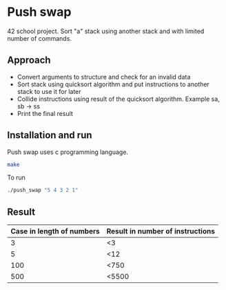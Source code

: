# Push swap

42 school project. Sort "a" stack using another stack and with limited number of commands.

## Approach

- Convert arguments to structure and check for an invalid data
- Sort stack using quicksort algorithm and put instructions to another stack to use it for later
- Collide instructions using result of the quicksort algorithm. Example sa, sb -> ss
- Print the final result

## Installation and run

Push swap uses c programming language.

```sh
make
```

To run

```sh
./push_swap "5 4 3 2 1"
```

## Result



| Case in length of numbers | Result in number of instructions |
| ------ | ------ |
| 3 | <3 |
| 5 | <12 |
| 100 | <750 |
| 500 | <5500 |

